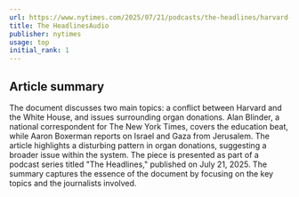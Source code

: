 ```yaml
---
url: https://www.nytimes.com/2025/07/21/podcasts/the-headlines/harvard-white-house-organ-donations.html
title: The HeadlinesAudio
publisher: nytimes
usage: top
initial_rank: 1
---
```

## Article summary
The document discusses two main topics: a conflict between Harvard and the White House, and issues surrounding organ donations. Alan Blinder, a national correspondent for The New York Times, covers the education beat, while Aaron Boxerman reports on Israel and Gaza from Jerusalem. The article highlights a disturbing pattern in organ donations, suggesting a broader issue within the system. The piece is presented as part of a podcast series titled "The Headlines," published on July 21, 2025. The summary captures the essence of the document by focusing on the key topics and the journalists involved.
